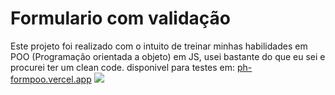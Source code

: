 # Formulario com validação
Este projeto foi realizado com o intuito de treinar minhas habilidades em POO (Programação orientada a objeto) em JS, usei bastante do que eu sei e procurei ter um clean code. disponivel para testes em: <a href="https://ph-formpoo.vercel.app">ph-formpoo.vercel.app</a>
<img src="https://media.discordapp.net/attachments/1121210969352310966/1126702409893298318/image.png">
